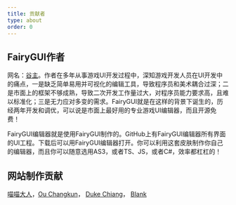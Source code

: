 ```yaml
---
title: 贡献者
type: about
order: 0
---
```


## FairyGUI作者
网名：[谷主]()。作者在多年从事游戏UI开发过程中，深知游戏开发人员在UI开发中的痛点，一是缺乏简单易用并可视化的编辑工具，导致程序员和美术耦合过深；二是市面上的框架不够成熟，导致二次开发工作量过大，对程序员能力要求高，且难以标准化；三是无力应对多变的需求。FairyGUI就是在这样的背景下诞生的，历经两年开发和调优，可以说是市面上最好用的专业游戏UI编辑器，而且开源免费！

FairyGUI编辑器就是使用FairyGUI制作的。GitHub上有FairyGUI编辑器所有界面的UI工程。下载后可以用FairyGUI编辑器打开。你可以利用这套皮肤制作你自己的编辑器，而且你可以随意选用AS3，或者TS、JS，或者C#，效率都杠杠的！

## 网站制作贡献

[喵喵大人](http://catlib.io)，[Ou Changkun](https://changkun.us/about/)， [Duke Chiang](http://dukechiang.com)， [Blank](http://alianhome.com/)




